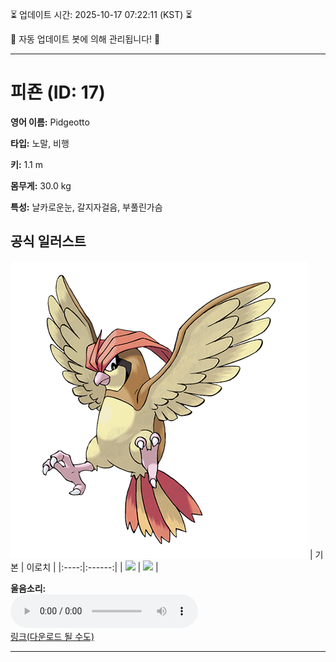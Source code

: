 
⏳ 업데이트 시간: 2025-10-17 07:22:11 (KST) ⏳

🤖 자동 업데이트 봇에 의해 관리됩니다! 🤖

---

# 피죤 (ID: 17)
**영어 이름:** Pidgeotto

**타입:** 노말, 비행

**키:** 1.1 m

**몸무게:** 30.0 kg

**특성:** 날카로운눈, 갈지자걸음, 부풀린가슴

## 공식 일러스트
![](https://raw.githubusercontent.com/PokeAPI/sprites/master/sprites/pokemon/other/official-artwork/17.png)
| 기본 | 이로치 |
|:----:|:------:|
| <img src="http://play.pokemonshowdown.com/sprites/ani/pidgeotto.gif" width="200"> | <img src="http://play.pokemonshowdown.com/sprites/ani-shiny/pidgeotto.gif" width="200"> |

**울음소리:**<br><audio controls src="https://raw.githubusercontent.com/PokeAPI/cries/main/cries/pokemon/latest/17.ogg"></audio><br> [링크(다운로드 될 수도)](https://raw.githubusercontent.com/PokeAPI/cries/main/cries/pokemon/latest/17.ogg)


---
